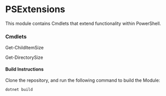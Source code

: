 # PSExtensions

This module contains Cmdlets that extend functionality within PowerShell.

### Cmdlets
Get-ChildItemSize

Get-DirectorySize


#### Build Instructions

Clone the repository, and run the following command to build the Module:
```
dotnet build
```


